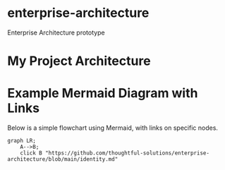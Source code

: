 # enterprise-architecture
Enterprise Architecture prototype 

# My Project Architecture

# Example Mermaid Diagram with Links

Below is a simple flowchart using Mermaid, with links on specific nodes.

```mermaid
graph LR;
    A-->B;
    click B "https://github.com/thoughtful-solutions/enterprise-architecture/blob/main/identity.md"
```